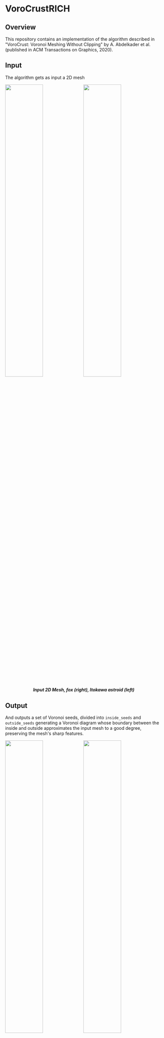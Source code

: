 # VoroCrustRICH
## Overview

This repository contains an implementation of the algorithm described in "VoroCrust: Voronoi Meshing Without Clipping" by A. Abdelkader et al. (published in ACM Transactions on Graphics, 2020). 

## Input
The algorithm gets as input a 2D mesh

<p float="center">
  <img src="./figures/fox_plc.png" width="49%" />
  <img src="./figures/astroid_plc.png" width="49%" /> 
</p>
<center> <h5>Input 2D Mesh, fox (right), Itokawa astroid (left)</h5> </center>

## Output
And outputs a set of Voronoi seeds, divided into `inside_seeds` and `outside_seeds` generating a Voronoi diagram whose boundary between the inside and outside approximates the input mesh to a good degree, preserving the mesh's sharp features. 

<p float="center">
  <img src="./figures/fox_boundary_mesh.png" width="49%" />
  <img src="./figures/astroid_boundary_mesh.png" width="49%" /> 
</p>
<center> <h5>Output: Boundary or Voronoi Diagram, fox (right), Itokawa astroid (left) </h5> </center>

And fills the volume with a random sampled seeds s.t. the volume seeds do not interfere with the 

<p float="center">
  <img src="./figures/fox_volume_mesh.png" width="49%" />
  <img src="./figures/astroid_volume_mesh.png" width="49%" /> 
</p>
<center> <h5>Output: Voronoi Diagram, Volume Mesh, fox (right), Itokawa astroid (left) </h5> </center>

## Steps

### Sharp Features Detection and Boundary Sampling

The first step is the detection of the sharp features and the creation of a discrete representation of the features using a K-D tree for fast nearest neighbors search.

<p float="center">
  <img src="./figures/fox_trees.png" width="49%" />
  <img src="./figures/astroid_trees.png" width="49%" /> 
</p>
<center> <h5> Discrete representation of the features, fox (right), Itokawa astroid (left)</h5> </center>
<center> In blue the sharp vertices, in yellow the sharp edge sampling and in red the face sampling, fox edge sampling have 1e5 points and face sampling with 1e6, and the Itokawa astroid have 1e5 and 1e7 respectively</center>

## Ball Sampling

We then have the sharp vertex, sharp edges and then faces ball sampling, adjusting them iteratively in order to eliminate imprefections and impose a Lipschitzness condition of the cells.

<p float="center">
  <img src="./figures/fox_vertex_balls.png" width="49%" />
  <img src="./figures/astroid_vertex_balls.png" width="49%" /> 
</p>
<center> <h5> After Edge Sampling, fox (right), Itokawa astroid (left) </h5> </center>

<p float="center">
  <img src="./figures/fox_edge_balls.png" width="49%" />
  <img src="./figures/astroid_edge_balls.png" width="49%" /> 
</p>
<center> <h5> After Edge Sampling, fox (right), Itokawa astroid (left) </h5> </center>

<p float="center">
  <img src="./figures/fox_face_balls.png" width="49%" />
  <img src="./figures/astroid_face_balls.png" width="49%" /> 
</p>
<center> <h5> After Face Sampling, fox (right), Itokawa astroid (left) </h5> </center>

## Generation of Boundary Voronoi Seeds

Seeds are then generated via trilateration of three spheres

<p float="center">
  <img src="./figures/fox_seeds.png" width="49%" />
  <img src="./figures/astroid_seeds.png" width="49%" /> 
</p>
<center> <h5> Out Voronoi Seeds, white dots between the spheres, on the other side of the 2D-mesh there are corresponding In Voronoi Seeds, fox (right), Itokawa astroid (left) </h5> </center>

After the generation of the boundary seeds there is generation of the volume Voronoi Seeds.

### Citation

If you find this repository helpful, please consider citing the original paper 

```bibtex
@article{10.1145/3337680,
author = {Abdelkader, Ahmed and Bajaj, Chandrajit L. and Ebeida, Mohamed S. and Mahmoud, Ahmed H. and Mitchell, Scott A. and Owens, John D. and Rushdi, Ahmad A.},
title = {VoroCrust: Voronoi Meshing Without Clipping},
year = {2020},
issue_date = {June 2020},
publisher = {Association for Computing Machinery},
address = {New York, NY, USA},
volume = {39},
number = {3},
issn = {0730-0301},
url = {https://doi.org/10.1145/3337680},
doi = {10.1145/3337680}}
```

### Disclaimer
While I have made every effort to faithfully replicate the algorithm as described in the paper, this implementation is my independent work and may contain differences or assumptions not explicitly stated in the original publication.


## Requirements

The only non-standard packages I used were `pybind11`, `boost` and `vtk`. The most troublesome one was `vtk` and it is only used for the nice graphical output of the algorithm.

## Credits
Voronoi diagrams were produced using [RICH](https://gitlab.com/eladtan/RICH).
The fox .obj file I took from [PixelMannen](https://clara.io/view/1a03ac6b-d6b5-4c2d-9f1a-c80068311396), the Itokawa astorid I took from [3D Asteroid Catalogue](https://3d-asteroids.space/asteroids/25143-Itokawa).
